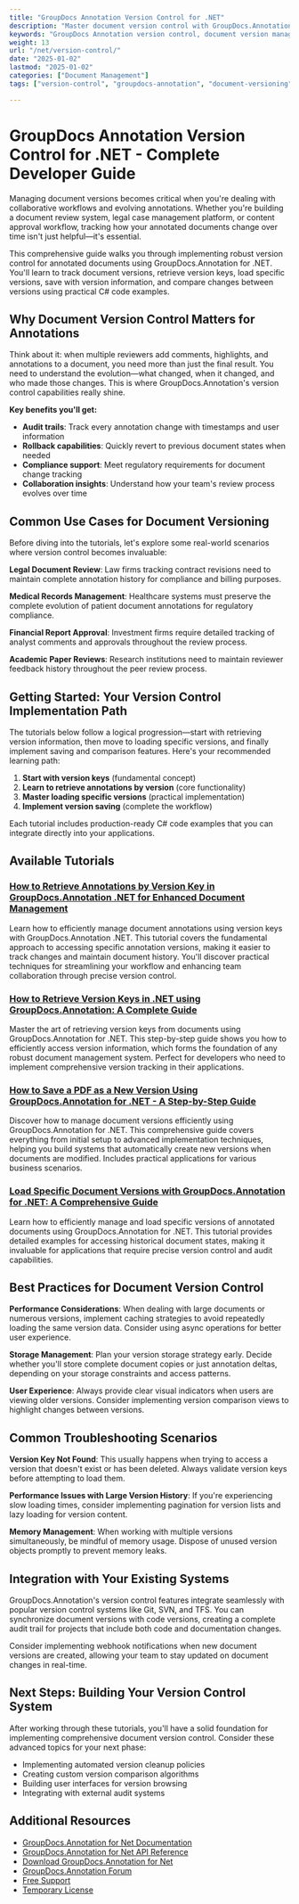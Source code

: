 ```yaml
---
title: "GroupDocs Annotation Version Control for .NET"
description: "Master document version control with GroupDocs.Annotation .NET. Learn to track changes, manage annotation history, and implement robust versioning systems with practical C# examples."
keywords: "GroupDocs Annotation version control, document version management .NET, annotation history tracking, document versioning C#, track document versions with annotations"
weight: 13
url: "/net/version-control/"
date: "2025-01-02"
lastmod: "2025-01-02"
categories: ["Document Management"]
tags: ["version-control", "groupdocs-annotation", "document-versioning", "dotnet"]

---
```

# GroupDocs Annotation Version Control for .NET - Complete Developer Guide

Managing document versions becomes critical when you're dealing with collaborative workflows and evolving annotations. Whether you're building a document review system, legal case management platform, or content approval workflow, tracking how your annotated documents change over time isn't just helpful—it's essential.

This comprehensive guide walks you through implementing robust version control for annotated documents using GroupDocs.Annotation for .NET. You'll learn to track document versions, retrieve version keys, load specific versions, save with version information, and compare changes between versions using practical C# code examples.

## Why Document Version Control Matters for Annotations

Think about it: when multiple reviewers add comments, highlights, and annotations to a document, you need more than just the final result. You need to understand the evolution—what changed, when it changed, and who made those changes. This is where GroupDocs.Annotation's version control capabilities really shine.

**Key benefits you'll get:**
- **Audit trails**: Track every annotation change with timestamps and user information
- **Rollback capabilities**: Quickly revert to previous document states when needed  
- **Compliance support**: Meet regulatory requirements for document change tracking
- **Collaboration insights**: Understand how your team's review process evolves over time

## Common Use Cases for Document Versioning

Before diving into the tutorials, let's explore some real-world scenarios where version control becomes invaluable:

**Legal Document Review**: Law firms tracking contract revisions need to maintain complete annotation history for compliance and billing purposes.

**Medical Records Management**: Healthcare systems must preserve the complete evolution of patient document annotations for regulatory compliance.

**Financial Report Approval**: Investment firms require detailed tracking of analyst comments and approvals throughout the review process.

**Academic Paper Reviews**: Research institutions need to maintain reviewer feedback history throughout the peer review process.

## Getting Started: Your Version Control Implementation Path

The tutorials below follow a logical progression—start with retrieving version information, then move to loading specific versions, and finally implement saving and comparison features. Here's your recommended learning path:

1. **Start with version keys** (fundamental concept)
2. **Learn to retrieve annotations by version** (core functionality)  
3. **Master loading specific versions** (practical implementation)
4. **Implement version saving** (complete the workflow)

Each tutorial includes production-ready C# code examples that you can integrate directly into your applications.

## Available Tutorials

### [How to Retrieve Annotations by Version Key in GroupDocs.Annotation .NET for Enhanced Document Management](./retrieve-annotations-version-key-groupdocs-dotnet/)
Learn how to efficiently manage document annotations using version keys with GroupDocs.Annotation .NET. This tutorial covers the fundamental approach to accessing specific annotation versions, making it easier to track changes and maintain document history. You'll discover practical techniques for streamlining your workflow and enhancing team collaboration through precise version control.

### [How to Retrieve Version Keys in .NET using GroupDocs.Annotation: A Complete Guide](./retrieving-version-keys-groupdocs-annotation-dotnet/)
Master the art of retrieving version keys from documents using GroupDocs.Annotation for .NET. This step-by-step guide shows you how to efficiently access version information, which forms the foundation of any robust document management system. Perfect for developers who need to implement comprehensive version tracking in their applications.

### [How to Save a PDF as a New Version Using GroupDocs.Annotation for .NET - A Step-by-Step Guide](./save-pdf-new-version-groupdocs-annotation-net/)
Discover how to manage document versions efficiently using GroupDocs.Annotation for .NET. This comprehensive guide covers everything from initial setup to advanced implementation techniques, helping you build systems that automatically create new versions when documents are modified. Includes practical applications for various business scenarios.

### [Load Specific Document Versions with GroupDocs.Annotation for .NET: A Comprehensive Guide](./load-specific-versions-groupdocs-annotation-net/)
Learn how to efficiently manage and load specific versions of annotated documents using GroupDocs.Annotation for .NET. This tutorial provides detailed examples for accessing historical document states, making it invaluable for applications that require precise version control and audit capabilities.

## Best Practices for Document Version Control

**Performance Considerations**: When dealing with large documents or numerous versions, implement caching strategies to avoid repeatedly loading the same version data. Consider using async operations for better user experience.

**Storage Management**: Plan your version storage strategy early. Decide whether you'll store complete document copies or just annotation deltas, depending on your storage constraints and access patterns.

**User Experience**: Always provide clear visual indicators when users are viewing older versions. Consider implementing version comparison views to highlight changes between versions.

## Common Troubleshooting Scenarios

**Version Key Not Found**: This usually happens when trying to access a version that doesn't exist or has been deleted. Always validate version keys before attempting to load them.

**Performance Issues with Large Version History**: If you're experiencing slow loading times, consider implementing pagination for version lists and lazy loading for version content.

**Memory Management**: When working with multiple versions simultaneously, be mindful of memory usage. Dispose of unused version objects promptly to prevent memory leaks.

## Integration with Your Existing Systems

GroupDocs.Annotation's version control features integrate seamlessly with popular version control systems like Git, SVN, and TFS. You can synchronize document versions with code versions, creating a complete audit trail for projects that include both code and documentation changes.

Consider implementing webhook notifications when new document versions are created, allowing your team to stay updated on document changes in real-time.

## Next Steps: Building Your Version Control System

After working through these tutorials, you'll have a solid foundation for implementing comprehensive document version control. Consider these advanced topics for your next phase:

- Implementing automated version cleanup policies
- Creating custom version comparison algorithms
- Building user interfaces for version browsing
- Integrating with external audit systems

## Additional Resources

- [GroupDocs.Annotation for Net Documentation](https://docs.groupdocs.com/annotation/net/)
- [GroupDocs.Annotation for Net API Reference](https://reference.groupdocs.com/annotation/net/)
- [Download GroupDocs.Annotation for Net](https://releases.groupdocs.com/annotation/net/)
- [GroupDocs.Annotation Forum](https://forum.groupdocs.com/c/annotation)
- [Free Support](https://forum.groupdocs.com/)
- [Temporary License](https://purchase.groupdocs.com/temporary-license/)
